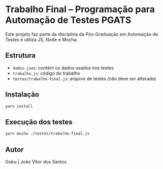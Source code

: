 # Trabalho Final – Programação para Automação de Testes PGATS

Este projeto faz parte da disciplina da Pós-Graduação em Automação de Testes e utiliza JS, Node e Mocha.

## Estrutura
- `dados.json`: contém os dados usados nos testes
- `trabalho.js`: código do trabalho
- `testes/trabalho-final.js`: arquivo de testes (não deve ser alterado)

## Instalação
```bash
yarn install
```

## Execução dos testes
```bash
yarn mocha ./testes/trabalho-final.js
```

## Autor
Goku | João Vitor dos Santos
